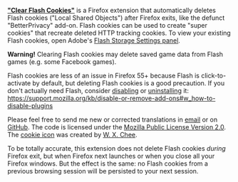 **["Clear Flash Cookies"](https://addons.mozilla.org/firefox/addon/clear-flash-cookies/)** is a Firefox extension that automatically deletes Flash cookies ("Local Shared Objects") after Firefox exits, like the defunct "BetterPrivacy" add-on. Flash cookies can be used to create "super cookies" that recreate deleted HTTP tracking cookies. To view your existing Flash cookies, open Adobe's <a href="http://www.macromedia.com/support/documentation/en/flashplayer/help/settings_manager07.html">Flash Storage Settings panel</a>.

<b>Warning!</b> Clearing Flash cookies may delete saved game data from Flash games (e.g. some Facebook games).

Flash cookies are less of an issue in Firefox 55+ because Flash is click-to-activate by default, but deleting Flash cookies is a good precaution. If you don't actually need Flash, consider <a href="https://support.mozilla.org/kb/disable-or-remove-add-ons#w_how-to-disable-plugins">disabling</a> or <a href="https://support.mozilla.org/kb/keep-flash-up-to-date-and-troubleshoot-problems#w_uninstalling-flash">uninstalling</a> it: https://support.mozilla.org/kb/disable-or-remove-add-ons#w_how-to-disable-plugins

Please feel free to send me new or corrected translations in <a href="mailto:clear-flash-cookies@cpeterso.com">email</a> or on <a href="https://github.com/cpeterso/clear-flash-cookies/issues">GitHub</a>. The code is licensed under the <a href="https://www.mozilla.org/media/MPL/2.0/index.txt">Mozilla Public License Version 2.0</a>. The <a href="https://www.iconfinder.com/icons/1760338/biscuit_chips_cookie_food_snack_icon">cookie icon</a> was created by <a href="https://www.iconfinder.com/wxchee">W. X. Chee</a>.

To be totally accurate, this extension does not delete Flash cookies <i>during</i> Firefox exit, but when Firefox next launches or when you close all your Firefox windows. But the effect is the same: no Flash cookies from a previous browsing session will be persisted to your next session.
